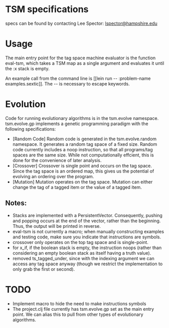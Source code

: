 # TSM specifications

specs can be found by contacting Lee Spector: lspector@hampshire.edu

# Usage

The main entry point for the tag space machine evaluator is the function eval-tsm, which takes a TSM map as a single argument and evaluates it until the :x stack is empty.

An example call from the command line is [[lein run -- :problem-name examples.sextic]]. The -- is necessary to escape keywords.

# Evolution

Code for running evolutionary algorithms is in the tsm.evolve namespace. tsm.evolve.gp implements a genetic programming paradigm with the following specifications:
* [Random Code] Random code is generated in the tsm.evolve.random namespace. It generates a random tag space of a fixed size. Random code currently includes a noop instruction, so that all programs/tag spaces are the same size. While not computationally effcient, this is done for the convenience of later analysis.
* [Crossover] Crossover is single point and occurs on the tag space. Since the tag space is an ordered map, this gives us the potential of evolving an ordering over the program.
* [Mutation] Mutation operates on the tag space. Mutation can either change the tag of a tagged item or the value of a tagged item.

## Notes:

* Stacks are implemented with a PersistentVector. Consequently, pushing and popping occurs at the end of the vector, rather than the beginning. Thus, the output will be printed in reverse. 
* eval-tsm is not currently a macro; when manually constructing examples and testing code, make sure you indicate that instructions are symbols.
* crossover only operates on the top tag space and is single-point.
* for x_if, if the boolean stack is empty, the instruction noops (rather than considering an empty boolean stack as itself having a truth value).
* removed ts_tagged_under, since with the indexing argument we can access any tag space anyway (though we restrict the implementation to only grab the first or second).

# TODO

* Implement macro to hide the need to make instructions symbols
* The project.clj file currently has tsm.evolve.gp set as the main entry point. We can alias this to pull from other types of evolutionary algorithms.
